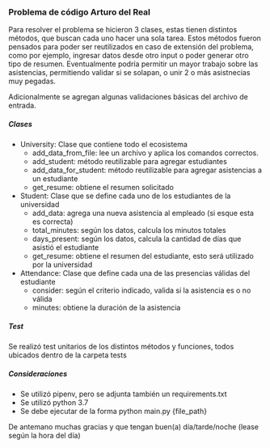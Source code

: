### Problema de código Arturo del Real

Para resolver el problema se hicieron 3 clases, estas tienen distintos métodos, que buscan cada uno hacer una sola tarea.
 Estos métodos fueron pensados para poder ser reutilizados en caso de extensión del problema, como por ejemplo, 
 ingresar datos desde otro input o poder generar otro tipo de resumen. Eventualmente podría permitir un mayor trabajo 
 sobre las asistencias, permitiendo validar si se solapan, o unir 2 o más asistnecias muy pegadas.
 
 Adicionalmente se agregan algunas validaciones básicas del archivo de entrada.

##### Clases

* University: Clase que contiene todo el ecosistema
    * add_data_from_file: lee un archivo y aplica los comandos correctos.
    * add_student: método reutilizable para agregar estudiantes
    * add_data_for_student: método reutilizable para agregar asistencias a un estudiante
    * get_resume: obtiene el resumen solicitado
* Student: Clase que se define cada uno de los estudiantes de la universidad
    * add_data: agrega una nueva asistencia al empleado (si esque esta es correcta)
    * total_minutes: según los datos, calcula los minutos totales
    * days_present: según los datos, calcula la cantidad de días que asistió el estudiante
    * get_resume: obtiene el resumen del estudiante, esto será utilizado por la universidad
* Attendance: Clase que define cada una de las presencias válidas del estudiante
    * consider: según el criterio indicado, valida si la asistencia es o no válida
    * minutes: obtiene la duración de la asistencia
    
##### Test

Se realizó test unitarios de los distintos métodos y funciones, todos ubicados dentro de la carpeta tests

   
##### Consideraciones

* Se utilizó pipenv, pero se adjunta también un requirements.txt
* Se utilizó python 3.7
* Se debe ejecutar de la forma python main.py {file_path}

De antemano muchas gracias y que tengan buen(a) día/tarde/noche (lease según la hora del día)
